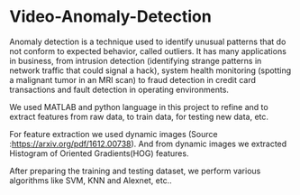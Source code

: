 # Video-Anomaly-Detection

Anomaly detection is a technique used to identify unusual patterns that do not conform to expected
behavior, called outliers. It has many applications in business, from intrusion detection (identifying
strange patterns in network traffic that could signal a hack), system health monitoring (spotting a
malignant tumor in an MRI scan) to fraud detection in credit card transactions and fault detection
in operating environments.

We used MATLAB and python language in this project to refine and to extract features from raw data, to train
data, for testing new data, etc.

For feature extraction we used dynamic images (Source :https://arxiv.org/pdf/1612.00738). And from dynamic images we extracted Histogram of Oriented Gradients(HOG) features.

After preparing the training and testing dataset, we perform various algorithms like SVM, KNN and Alexnet, etc..

